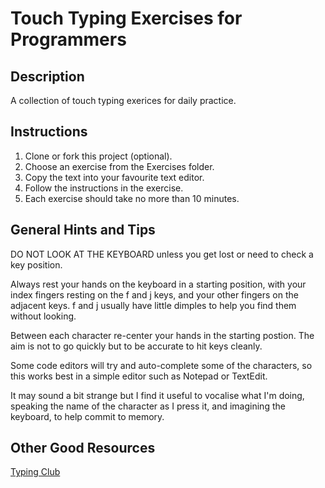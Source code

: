 # Touch Typing Exercises for Programmers

## Description

A collection of touch typing exerices for daily practice.

## Instructions

1. Clone or fork this project (optional).
2. Choose an exercise from the Exercises folder.
3. Copy the text into your favourite text editor.
4. Follow the instructions in the exercise.
5. Each exercise should take no more than 10 minutes.

## General Hints and Tips

DO NOT LOOK AT THE KEYBOARD unless you get lost or need to check a key position.

Always rest your hands on the keyboard in a starting position, with your index fingers resting on the f and j keys, and your other fingers on the adjacent keys. f and j usually have little dimples to help you find them without looking.

Between each character re-center your hands in the starting postion. The aim is not to go quickly but to be accurate to hit keys cleanly.

Some code editors will try and auto-complete some of the characters, so this works best in a simple editor such as Notepad or TextEdit.

It may sound a bit strange but I find it useful to vocalise what I'm doing, speaking the name of the character as I press it, and imagining the keyboard, to help commit to memory.

## Other Good Resources

[Typing Club](https://www.typingclub.com/)
